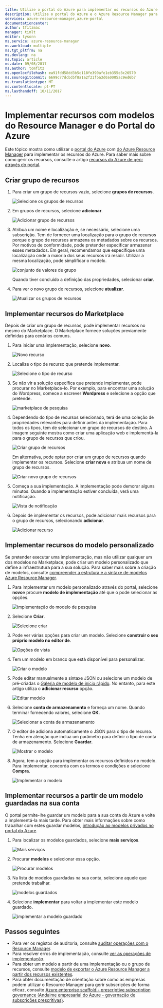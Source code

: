 ```yaml
---
title: Utilize o portal do Azure para implementar os recursos do Azure | Microsoft Docs
description: Utilize o portal do Azure e o Azure Resource Manager para implementar os recursos.
services: azure-resource-manager,azure-portal
documentationcenter: 
author: tfitzmac
manager: timlt
editor: tysonn
ms.service: azure-resource-manager
ms.workload: multiple
ms.tgt_pltfrm: na
ms.devlang: na
ms.topic: article
ms.date: 09/08/2017
ms.author: tomfitz
ms.openlocfilehash: ea91fdd58dd3b5c118fe390afe1eb355e3c26570
ms.sourcegitcommit: 6699c77dcbd5f8a1a2f21fba3d0a0005ac9ed6b7
ms.translationtype: MT
ms.contentlocale: pt-PT
ms.lasthandoff: 10/11/2017
---
```

# <a name="deploy-resources-with-resource-manager-templates-and-azure-portal"></a>Implementar recursos com modelos do Resource Manager e do Portal do Azure

Este tópico mostra como utilizar o [portal do Azure](https://portal.azure.com) com [do Azure Resource Manager](resource-group-overview.md) para implementar os recursos do Azure. Para saber mais sobre como gerir os recursos, consulte o artigo [recursos do Azure de gerir através do portal](resource-group-portal.md).

## <a name="create-resource-group"></a>Criar grupo de recursos

1. Para criar um grupo de recursos vazio, selecione **grupos de recursos**.

   ![Selecione os grupos de recursos](./media/resource-group-template-deploy-portal/select-resource-groups.png)

1. Em grupos de recursos, selecione **adicionar**.

   ![Adicionar grupo de recursos](./media/resource-group-template-deploy-portal/add-resource-group.png)

1. Atribua um nome e localização e, se necessário, selecione uma subscrição. Tem de fornecer uma localização para o grupo de recursos porque o grupo de recursos armazena os metadados sobre os recursos. Por motivos de conformidade, pode pretender especificar armazenar esses metadados. Em geral, recomendamos que especifique uma localização onde a maioria dos seus recursos irá residir. Utilizar a mesma localização, pode simplificar o modelo.

   ![conjunto de valores de grupo](./media/resource-group-template-deploy-portal/set-group-properties.png)

   Quando tiver concluído a definição das propriedades, selecionar **criar**.

1. Para ver o novo grupo de recursos, selecione **atualizar**.

   ![Atualizar os grupos de recursos](./media/resource-group-template-deploy-portal/refresh-resource-groups.png)

## <a name="deploy-resources-from-marketplace"></a>Implementar recursos do Marketplace

Depois de criar um grupo de recursos, pode implementar recursos no mesmo do Marketplace. O Marketplace fornece soluções previamente definidas para cenários comuns.

1. Para iniciar uma implementação, selecione **novo**.

   ![Novo recurso](./media/resource-group-template-deploy-portal/new-resources.png)

1. Localize o tipo de recurso que pretende implementar.

   ![Selecione o tipo de recurso](./media/resource-group-template-deploy-portal/select-resource-type.png)

1. Se não vir a solução específica que pretende implementar, pode procurar no Marketplace-lo. Por exemplo, para encontrar uma solução do Wordpress, comece a escrever **Wordpress** e selecione a opção que pretende.

   ![marketplace de pesquisa](./media/resource-group-template-deploy-portal/search-resource.png)

1. Dependendo do tipo de recursos selecionado, terá de uma coleção de propriedades relevantes para definir antes da implementação. Para todos os tipos, tem de selecionar um grupo de recursos de destino. A imagem seguinte mostra como criar uma aplicação web e implementá-la para o grupo de recursos que criou.

   ![Criar grupo de recursos](./media/resource-group-template-deploy-portal/select-existing-group.png)

   Em alternativa, pode optar por criar um grupo de recursos quando implementar os recursos. Selecione **criar nova** e atribua um nome de grupo de recursos.

   ![Criar novo grupo de recursos](./media/resource-group-template-deploy-portal/select-new-group.png)

1. Começa a sua implementação. A implementação pode demorar alguns minutos. Quando a implementação estiver concluída, verá uma notificação.

   ![Vista de notificação](./media/resource-group-template-deploy-portal/view-notification.png)

1. Depois de implementar os recursos, pode adicionar mais recursos para o grupo de recursos, selecionando **adicionar**.

   ![Adicionar recurso](./media/resource-group-template-deploy-portal/add-resource.png)

## <a name="deploy-resources-from-custom-template"></a>Implementar recursos do modelo personalizado

Se pretender executar uma implementação, mas não utilizar qualquer um dos modelos no Marketplace, pode criar um modelo personalizado que define a infraestrutura para a sua solução. Para saber mais sobre a criação de modelos, consulte [compreender a estrutura e a sintaxe de modelos Azure Resource Manager](resource-group-authoring-templates.md).

1. Para implementar um modelo personalizado através do portal, selecione **novo**e procure **modelo de implementação** até que o pode selecionar as opções.

   ![implementação do modelo de pesquisa](./media/resource-group-template-deploy-portal/search-template.png)

1. Selecione **Criar**.

   ![Selecione criar](./media/resource-group-template-deploy-portal/show-template-option.png)

1. Pode ver várias opções para criar um modelo. Selecione **construir o seu próprio modelo no editor de**.

   ![Opções de vista](./media/resource-group-template-deploy-portal/see-options.png)

1. Tem um modelo em branco que está disponível para personalizar.

   ![Criar o modelo](./media/resource-group-template-deploy-portal/blank-template.png)

1. Pode editar manualmente a sintaxe JSON ou selecione um modelo de pré-criadas o [Galeria de modelo de início rápido](https://azure.microsoft.com/resources/templates/). No entanto, para este artigo utiliza o **adicionar recurso** opção.

   ![Editar modelo](./media/resource-group-template-deploy-portal/select-add-resource.png)

1. Selecione **conta de armazenamento** e forneça um nome. Quando terminar fornecendo valores, selecione **OK**.

   ![Selecionar a conta de armazenamento](./media/resource-group-template-deploy-portal/add-storage-account.png)

1. O editor de adiciona automaticamente o JSON para o tipo de recurso. Tenha em atenção que inclua um parâmetro para definir o tipo de conta de armazenamento. Selecione **Guardar**.

   ![Mostrar o modelo](./media/resource-group-template-deploy-portal/show-json.png)

1. Agora, tem a opção para implementar os recursos definidos no modelo. Para implementar, concorda com os termos e condições e selecione **Compra**.

   ![Implementar o modelo](./media/resource-group-template-deploy-portal/provide-custom-template-values.png)

## <a name="deploy-resources-from-a-template-saved-to-your-account"></a>Implementar recursos a partir de um modelo guardadas na sua conta

O portal permite-lhe guardar um modelo para a sua conta do Azure e volte a implementá-la mais tarde. Para obter mais informações sobre como trabalhar com estes guardar modelos, [introdução ao modelos privados no portal do Azure](../marketplace-consumer/mytemplates-getstarted.md).

1. Para localizar os modelos guardados, selecione **mais serviços**.

   ![Mais serviços](./media/resource-group-template-deploy-portal/more-services.png)

1. Procurar **modelos** e selecionar essa opção.

   ![Procurar modelos](./media/resource-group-template-deploy-portal/find-templates.png)

1. Na lista de modelos guardadas na sua conta, selecione aquele que pretende trabalhar.

   ![modelos guardados](./media/resource-group-template-deploy-portal/saved-templates.png)

1. Selecione **implementar** para voltar a implementar este modelo guardado.

   ![implementar a modelo guardado](./media/resource-group-template-deploy-portal/deploy-saved-template.png)

## <a name="next-steps"></a>Passos seguintes
* Para ver os registos de auditoria, consulte [auditar operações com o Resource Manager](resource-group-audit.md).
* Para resolver erros de implementação, consulte [ver as operações de implementação](resource-manager-deployment-operations.md).
* Para obter um modelo a partir de uma implementação ou o grupo de recursos, consulte [modelo de exportar o Azure Resource Manager a partir dos recursos existentes](resource-manager-export-template.md).
* Para obter documentação de orientação sobre como as empresas podem utilizar o Resource Manager para gerir subscrições de forma eficaz, consulte [Azure enterprise scaffold - prescriptive subscription governance (Andaime empresarial do Azure - governação de subscrições prescritivas)](resource-manager-subscription-governance.md).
